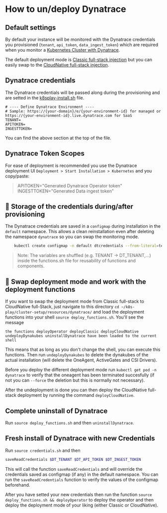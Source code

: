 # How to un/deploy Dynatrace

## Default settings
By default your instance will be monitored with the Dynatrace credentials you provisioned (`tenant`, `api_token`, `data_ingest_token`) which are required when you monitor a [Kubernetes Cluster with Dynatrace](https://www.dynatrace.com/support/help/setup-and-configuration/setup-on-container-platforms/kubernetes/get-started-with-kubernetes-monitoring). 

The default deployment mode is [Classic full-stack injection](dynatrace.com/support/help/setup-and-configuration/setup-on-container-platforms/kubernetes/get-started-with-kubernetes-monitoring/deployment-options-k8s#classic) but you can easily swap to the [CloudNative full-stack injection](https://www.dynatrace.com/support/help/setup-and-configuration/setup-on-container-platforms/kubernetes/get-started-with-kubernetes-monitoring/deployment-options-k8s#cloud-native).

## Dynatrace credentials

The Dynatrace credentials will be passed along during the provisioning and are setted in the [k8splay-install.sh](../../k8splay-install.sh) file. 

```
# ---- Define Dynatrace Environment ----
# Sample: https://{your-domain}/e/{your-environment-id} for managed or https://{your-environment-id}.live.dynatrace.com for SaaS
TENANT=
APITOKEN=
INGESTTOKEN=
```
You can find the above section at the top of the file.


## Dynatrace Token Scopes 

For ease of deployment is recommended you use the Dynatrace deployment UI `Deployment > Start Installation > Kubernetes`
and you copy/paste:
>APITOKEN="Generated Dynatrace Operator token"
>INGESTTOKEN="Generated Data ingest token"



## 💾 Storage of the credentials during/after provisioning

The Dynatrace credentials are saved in a `configmap` during installation in the `default` namespace. This allows a clean reinstallation even after deleting the namespace `dynatrace` so you can swap the monitoring mode.

```bash
    kubectl create configmap -n default dtcredentials --from-literal=tenant=${DT_TENANT} --from-literal=apiToken=${DT_API_TOKEN} --from-literal=dataIngestToken=${DT_INGEST_TOKEN}
```

> Note: The variables are shuffled (e.g. TENANT -> DT_TENANT,...) inside the functions.sh file for reusability of functions and components. 

## 🔄 Swap deployment mode and work with the deployment functions

If you want to swap the deployment mode from Classic full-stack to CloudNative full-Stack, just navigate to this directory `cd ~/k8s-play/cluster-setup/resources/dynatrace/` and load the deployment functions into your shell `source deploy_functions.sh`. 
You'll see the message

```
the functions deployOperator deployClassic deployCloudNative undeployDynakubes uninstallDynatrace have been loaded to the current shell
```
This means that as long as you don't change the shell, you can execute this functions.
Then run `undeployDynakubes` to delete the dynakubes of the actual installation (will delete the OneAgent, ActiveGates and CSI Drivers). 

Before you deploy the different deployment mode run `kubectl get pod -n dynatrace` to verify that the oneagent has been terminated succesfully (if not you can `--force` the deletion but this is normally not necessary).


After the undeployment is done you can then deploy the CloudNative full-stack deployment by running the command `deployCloudNative`.


## Complete uninstall of Dynatrace
Run `source deploy_functions.sh` and then `uninstallDynatrace`.

## Fresh install of Dynatrace with new Credentials

Run `source credentials.sh` and then 
```bash
saveReadCredentials $DT_TENANT $DT_API_TOKEN $DT_INGEST_TOKEN
```
This will call the function `saveReadCredentials` and will override the credentials saved as configmap (if any) in the default namespace. You can run the `saveReadCredentials` function to verify the values of the configmap beforehand.

After you have setted your new credentials then run the function `source deploy_functions.sh && deployOperator` to deploy the operator and then deploy the deployment mode of your liking (either Classic or CloudNative).



